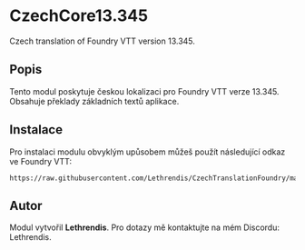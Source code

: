 
# CzechCore13.345

Czech translation of Foundry VTT version 13.345.

## Popis
Tento modul poskytuje českou lokalizaci pro Foundry VTT verze 13.345. Obsahuje překlady základních textů aplikace.

## Instalace
Pro instalaci modulu obvyklým upůsobem můžeš použít následující odkaz ve Foundry VTT:

```
https://raw.githubusercontent.com/Lethrendis/CzechTranslationFoundry/main/module.json
```

## Autor
Modul vytvořil **Lethrendis**. Pro dotazy mě kontaktujte na mém Discordu: Lethrendis.
